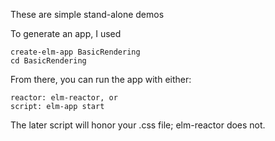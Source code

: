 These are simple stand-alone demos

To generate an app, I used

    create-elm-app BasicRendering
    cd BasicRendering

From there, you can run the app with either:

    reactor: elm-reactor, or
    script: elm-app start

The later script will honor your .css file; elm-reactor does not.
